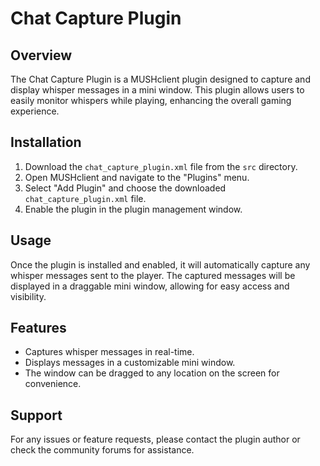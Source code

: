 # Chat Capture Plugin

## Overview
The Chat Capture Plugin is a MUSHclient plugin designed to capture and display whisper messages in a mini window. This plugin allows users to easily monitor whispers while playing, enhancing the overall gaming experience.

## Installation
1. Download the `chat_capture_plugin.xml` file from the `src` directory.
2. Open MUSHclient and navigate to the "Plugins" menu.
3. Select "Add Plugin" and choose the downloaded `chat_capture_plugin.xml` file.
4. Enable the plugin in the plugin management window.

## Usage
Once the plugin is installed and enabled, it will automatically capture any whisper messages sent to the player. The captured messages will be displayed in a draggable mini window, allowing for easy access and visibility.

## Features
- Captures whisper messages in real-time.
- Displays messages in a customizable mini window.
- The window can be dragged to any location on the screen for convenience.

## Support
For any issues or feature requests, please contact the plugin author or check the community forums for assistance.